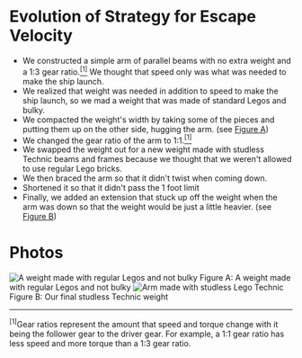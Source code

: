 ﻿# Evolution of Strategy for Escape Velocity
+ We constructed a simple arm of parallel beams with no extra weight and a 1:3 gear ratio.<a href="#gear-ratio"><sup>[1]</sup></a> We thought that speed only was what was needed to make the ship launch.
+ We realized that weight was needed in addition to speed to make the ship launch, so we mad a weight that was made of standard Legos and bulky.
+ We compacted the weight's width by taking some of the pieces and putting them up on the other side, hugging the arm. (see <a href="#fig-a">Figure A</a>)
+ We changed the gear ratio of the arm to 1:1.<a href="#gear-ratio"><sup>[1]</sup></a>
+ We swapped the weight out for a new weight made with studless Technic beams and frames because we thought that we weren't allowed to use regular Lego bricks.
+ We then braced the arm so that it didn't twist when coming down.
+ Shortened it so that it didn't pass the 1 foot limit
+ Finally, we added an extension that stuck up off the weight when the arm was down so that the weight would be just a little heavier. (see <a href="#fig-b">Figure B</a>)
# Photos
<a id="fig-a">![A weight made with regular Legos and not bulky](https://lh3.googleusercontent.com/jDbcjqq9mn79aPRkVvOUrAPJQWkjlemytjk0Dk1jl1pi7VgC_WQd0RqIcZPuOO4sMtp0vooFQres5VpLQf3H8Qa8hbIeidufNkG1_Piv-orQ8RVwit0ACkP-HIL5A8m2G8zYU_7OZQ=w737-h611-no "A weight made with regular Legos and not bulky")</a>
Figure A: A weight made with regular Legos and not bulky
<a id="fig-b">![Arm made with studless Lego Technic](https://lh3.googleusercontent.com/gKxdkD6VD2GxyJQt1P3oEK4XbAnckSVUFq-sWu0_-iBbYrU1f1gy-pbySjAZCAAdO0d_1YzkQP2me0BQ5VVg737QuQgLB92jO976YGfp6Y5GdzIHGlvVIUm8Qk_04G9_mrVmEZ7eCDd_JDALpdzWxgBnavHrW_XNFg0jDzaEWRPXWVIyyEcfFvvVjJVl2w4zKob2n-Ezu5GbikjRskqkjlxzCazaA2IeYX52qtytOC1VYpOveoVz6PW06MrAX8gdOvpCTT7w8FcXy5duviHkKJRPGjalO7Ng2OnUbDQCilmiS0OeMF1oNQMLzWVDCpRzUXrIi7ick4Xsq4wl6WL6AXZoA_U0GC4h4qExXaI_uK7h_r8Xn0TFJ6-WplUZ7TU6T9jf2eIN1hNNG3PZFIxl_O2CizzMJzWoqVAvfM2MkKzrjySZlPMooBqGhrNqD_DF29DH1q9bigoPtDNUUA3F7IJNjtQlR1vCUwx1zu6h5V-aGO7-MRWyBC2sdl4Jk1Qv3hSWO36TUzM2Q_nwuvqkwecd6SA6UpN7U-2KUeR7vrrt4MgC8VCGVQ3RSfGWQuU8dhKB7cWcy5qyKPWXgkloOzzn_sbnopLVvL0gJ0SheOSrl-Q1Y5wjNYabfwdEw-GiYGVK5fM9EWNntfmrNBADjMDyocD7hEaVBECTE_-iuL2W7siLaoTkaYpVKESgvqE91xz-g_hz4IBgj20oGZL9BA4_=w844-h738-no "Arm made with studless Lego Technic")</a>
Figure B: Our final studless Technic weight

--------------------
<a id="gear-ratio"><sup>[1]</sup></a>Gear ratios represent the amount that speed and torque change with it being the follower gear to the driver gear. For example, a 1:1 gear ratio has less speed and more torque than a 1:3 gear ratio.
